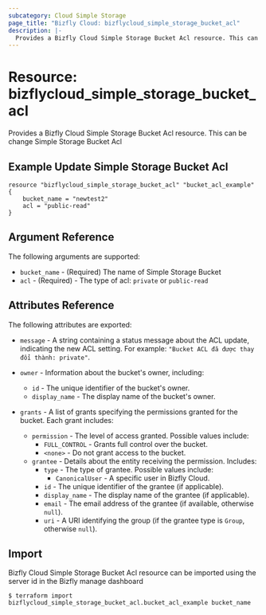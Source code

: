 ```yaml
---
subcategory: Cloud Simple Storage
page_title: "Bizfly Cloud: bizflycloud_simple_storage_bucket_acl"
description: |-
  Provides a Bizfly Cloud Simple Storage Bucket Acl resource. This can be change Simple Storage Bucket Acl
---
```



# Resource: bizflycloud_simple_storage_bucket_acl

Provides a Bizfly Cloud Simple Storage Bucket Acl resource. This can be change Simple Storage Bucket Acl

## Example Update Simple Storage Bucket Acl

```hcl
resource "bizflycloud_simple_storage_bucket_acl" "bucket_acl_example" {
    bucket_name = "newtest2"
    acl = "public-read"
}
```


## Argument Reference

The following arguments are supported:

-   `bucket_name` - (Required) The name of Simple Storage Bucket
-   `acl` - (Required) - The type of acl: `private` or `public-read`

## Attributes Reference

The following attributes are exported:

-   `message` - A string containing a status message about the ACL update, indicating the new ACL setting. For example: `"Bucket ACL đã được thay đổi thành: private"`.

-   `owner` - Information about the bucket's owner, including:
    - `id` - The unique identifier of the bucket's owner.
    - `display_name` - The display name of the bucket's owner.

-   `grants` - A list of grants specifying the permissions granted for the bucket. Each grant includes:
    - `permission` - The level of access granted. Possible values include:
        - `FULL_CONTROL` - Grants full control over the bucket.
        - `<none>` - Do not grant access to the bucket.
    - `grantee` - Details about the entity receiving the permission. Includes:
        - `type` - The type of grantee. Possible values include:
            - `CanonicalUser` - A specific user in Bizfly Cloud.
        - `id` - The unique identifier of the grantee (if applicable).
        - `display_name` - The display name of the grantee (if applicable).
        - `email` - The email address of the grantee (if available, otherwise `null`).
        - `uri` - A URI identifying the group (if the grantee type is `Group`, otherwise `null`).

## Import

Bizfly Cloud Simple Storage Bucket Acl resource can be imported using the server id in the Bizfly manage dashboard

```
$ terraform import bizflycloud_simple_storage_bucket_acl.bucket_acl_example bucket_name
```